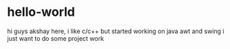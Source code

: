 # hello-world
hi guys
akshay here, i like c/c++ but started working on java awt and swing
i just want to do some project work

